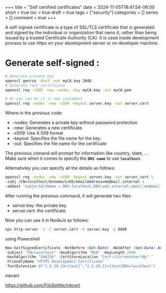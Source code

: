+++
title = "Self certified certificates"
date = 2024-11-05T18:41:54-06:00
short = true
toc = true
draft = true
tags = ["security"]
categories = []
series = []
comment = true
+++

A self-signed certificate is a type of SSL/TLS certificate that is generated and signed by the individual or organization that owns it, rather than being issued by a trusted Certificate Authority (CA). It is used inside development process to use https on your development server or on developer machine.



# Generate self-signed :

```bash
# Generate private key
openssl genrsa -des3 -out myCA.key 2048
# Generate root certificate
openssl req -x509 -new -nodes -key myCA.key -out myCA.pem

# Or you can do it in one statement
openssl req -nodes -new -x509 -keyout server.key -out server.cert
```

Where in the provious code:

* -nodes: Generates a private key without password protection
* -new: Generates a new certificate.
* -x509: Use X.509 format
* -keyout: Specifies the file name for the key.
* -out: Specifies the file name for the certificate

The previous comand will prompt for information like country, state, ...  
Make sure when it comes to specify the **`DNS name`** to use **`localhost`**.  

Alternativley you can specify all the details as follows:  

```bash
openssl req -nodes -new -x509 -keyout server.key -out server.cert \
-subj /CN=localhost/O=home/C=US/emailAddress=me@mail.internal \
-addext "subjectAltName = DNS:localhost,DNS:web.internal,email:me@mail.internal" \
```

After running the previous command, it will generate two files:  

* server.key: the private key.
* server.cert: the certificate.

Now you can use it in NodeJs as follows:  

```bash
npx http-server -S -C server.cert -K server.key -p 8080
```

using Powershell
```powershell
New-SelfSignedCertificate -NotBefore (Get-Date) -NotAfter (Get-Date).AddYears(5) `
-Subject "CN=localhost" -KeyAlgorithm "RSA" -KeyLength 2048 `
-HashAlgorithm "SHA256" -CertStoreLocation "Cert:\CurrentUser\My" `
-FriendlyName "HTTPS Development Certificate" `
-TextExtension @("2.5.29.19={text}","2.5.29.17={text}DNS=localhost")
```

mkcert

https://github.com/FiloSottile/mkcert

